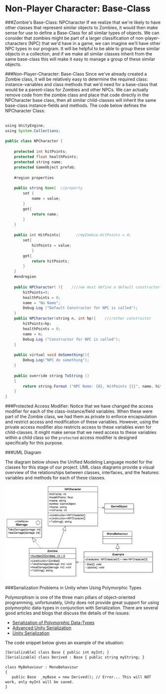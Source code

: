 # Non-Player Character: Base-Class

            
###Zombie's Base-Class: NPCharacter
If we realize that we're likely to have other classes that represent similar objects to Zombies, it would then make sense for use to define a Base-Class for all similar types of objects.  We can consider that zombies might be part of a larger classification of non-player-characters (NPC) that we'd have in a game, we can imagine we'll have other NPC types in our program.  It will be helpful to be able to group these similar objects in a collection, and if we make all similar classes inherit from the same base-class this will make it easy to manage a group of these similar objects.  


###Non-Player-Character: Base-Class
Since we've already created a Zombie class, it will be relatively easy to determine the required class: instance-variables and class methods that we'd need for a base-class that would be a parent-class for Zombies and other NPCs.  We can actually remove code from the zombie class and place that code directly in the NPCharacter base class, then all similar child-classes will inherit the same base-class instance-fields and methods.  The code below defines the NPCharacter Class:

```java

using UnityEngine;
using System.Collections;

public class NPCharacter {

	protected int hitPoints;
	protected float healthPoints;
	protected string name;
	protected GameObject prefab;

	#region properties

	public string Name{  //property
		set {
			name = value;
		}
		get{
			return name;
		}
	}

	public int HitPoints{       //myZombie.HitPoints = 4;
		set{
			hitPoints = value;
			}
		get{
			return hitPoints;
		}
	}
	#endregion

	public NPCharacter( ){    ////we must define a default constructor 
		hitPoints=0;
		healthPoints = 0;
		name = "No Name";
		Debug.Log ("Default Constructor for NPC is called");
	}
	public NPCharacter(string n, int hp){    ////other constructor
		hitPoints=hp;
		healthPoints = 0;
		name = n;
		Debug.Log ("Constructor for NPC is called");
	}
	
	public virtual void doSomething(){  
		Debug.Log("NPC do something");
	}
		
	public override string ToString ()
	{
		return string.Format ("NPC Name: {0}, HitPoints {1}", name, hitPoints);
	}
}

```

###Protected Access Modifier:
Notice that we have changed the access modifier for each of the class-instance/field variables.  When these were part of the Zombie class, we had them as private to enforce encapsulation and restrict access and modification of these variables.  However, using the private access modifier also restricts access to these variables even for child-classes.  It might make sense that we need access to these variables within a child class so the `protected` access modifier is designed specifically for this purpose. 

###UML Diagram

The diagram below shows the Unified Modeling Language model for the classes for this stage of our project.  UML class diagrams provide a visual overview of the relationships between classes, interfaces, and the features: variables and methods for each of these classes.  

![](NPCharacterUML.png)

###Serialization Problems in Unity when Using Polymorphic Types

Polymorphism is one of the three main pillars of object-oriented programming, unfortunately, Unity does not provide great support for using polymorphic data-types in conjunction with Serialization.  There are several good articles and blogs  that discuss the details of the issues:

- [Serialization of Polymorphic Data-Types](https://feedback.unity3d.com/suggestions/serialization-of-polymorphic-dat)
- [Advanced Unity Serialization](http://www.codingjargames.com/blog/2012/11/30/advanced-unity-serialization/)
- [Unity Serialization](http://blogs.unity3d.com/2014/06/24/serialization-in-unity/) 

The code snippet below gives an example of the situation:
```
[Serializable] class Base { public int myInt; }
[Serializable] class Derived : Base { public string myString; }
 
class MyBehaviour : MonoBehaviour
{
   public Base  _myBase = new Derived(); // Error... This will NOT work, only myInt will be saved.
}
```

